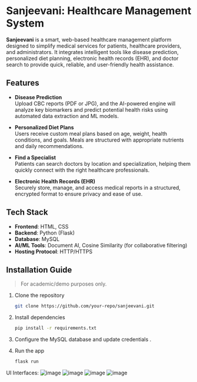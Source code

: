 
# Sanjeevani: Healthcare Management System

**Sanjeevani** is a smart, web-based healthcare management platform designed to simplify medical services for patients, healthcare providers, and administrators. It integrates intelligent tools like disease prediction, personalized diet planning, electronic health records (EHR), and doctor search to provide quick, reliable, and user-friendly health assistance.

## Features

- **Disease Prediction**  
  Upload CBC reports (PDF or JPG), and the AI-powered engine will analyze key biomarkers and predict potential health risks using automated data extraction and ML models.

- **Personalized Diet Plans**  
  Users receive custom meal plans based on age, weight, health conditions, and goals. Meals are structured with appropriate nutrients and daily recommendations.

- **Find a Specialist**  
  Patients can search doctors by location and specialization, helping them quickly connect with the right healthcare professionals.

- **Electronic Health Records (EHR)**  
  Securely store, manage, and access medical reports in a structured, encrypted format to ensure privacy and ease of use.

## Tech Stack

- **Frontend**: HTML, CSS  
- **Backend**: Python (Flask)  
- **Database**: MySQL  
- **AI/ML Tools**: Document AI, Cosine Similarity (for collaborative filtering)  
- **Hosting Protocol**: HTTP/HTTPS  

## Installation Guide

> For academic/demo purposes only.

1. Clone the repository  
   ```bash
   git clone https://github.com/your-repo/sanjeevani.git
   ```
2. Install dependencies  
   ```bash
   pip install -r requirements.txt
   ```

3. Configure the MySQL database and update credentials .

4. Run the app  
   ```bash
   flask run
   ```

UI Interfaces:
![image](https://github.com/user-attachments/assets/33ff3099-d5f3-4674-88a8-4332a49c0070)
![image](https://github.com/user-attachments/assets/546b9e6a-37fa-4db9-8e70-b01ff196871e)
![image](https://github.com/user-attachments/assets/5614c8c7-a3ba-4851-bde2-a86f41165f2c)
![image](https://github.com/user-attachments/assets/36ea8843-a75e-4fe2-be0d-3c9f94057507)





